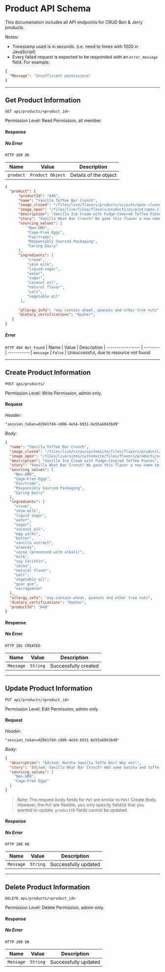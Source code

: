 # Product API Schema

This documenation includes all API endpoints for CRUD Ben & Jerry products.

Notes:

- Timestamp used is in seconds. (i.e. need to times with 1000 in JavaScript)
- Every failed request is expected to be responded with an `error_message` field. For example:

```json
{
  "Message": "Insufficient permissions"
}
```
---

## Get Product Information

`GET api/products/<product_id>`

Permission Level: Read Permission, all member.

#### Response

##### No Error
`HTTP 200 OK`

| Name                  | Value                 | Description
| -----------------     | --------              | -----------
| `product`             | `Product Object`      | Details of the object

```json
{
  "product": {
      "productId": "646",
      "name": "Vanilla Toffee Bar Crunch",
      "image_closed": "/files/live/flavors/products/us/pint/open-closed-pints/vanilla-toffee-landing.png",
      "image_open": "/files/live/files/flavors/products/us/pint/open-closed-pints/vanilla-toffee-landing-open.png",
      "description": "Vanilla Ice Cream with Fudge-Covered Toffee Pieces",
      "story": "Vanilla What Bar Crunch? We gave this flavor a new name to go with the new toffee bars .... We love it and know you will too!",
      "sourcing_values": [
          "Non-GMO",
          "Cage-Free Eggs",
          "Fairtrade",
          "Responsibly Sourced Packaging",
          "Caring Dairy"
      ],
      "ingredients": [
          "cream",
          "skim milk",
          "liquid sugar",
          "water",
          "sugar",
          "coconut oil",
          "natural flavor",
          "salt",
          "vegetable oil"
       ],
       
      "allergy_info": "may contain wheat, peanuts and other tree nuts",
      "dietary_certifications": "Kosher",
   }
}
```

##### Error
`HTTP 404 Not Found`
| Name                  | Value                 | Description
| -----------------     | --------              | -----------
| `message`              | `False`              | Unsuccessful, due to resource not found


---

## Create Product Information

`POST api/products/`

Permission Level: Write Permission, admin only.

#### Request

*Header*: 
```
"session_token=02041fd4-c086-4e54-b931-be55a6043bd9"
```
*Body:*
```json
{
  "name": "Vanilla Toffee Bar Crunch",
  "image_closed": "/files/live/sites/systemsite/files/flavors/products/us/pint/open-closed-pints/vanilla-toffee-landing.png",
  "image_open": "/files/live/sites/systemsite/files/flavors/products/us/pint/open-closed-pints/vanilla-toffee-landing-open.png",
  "description": "Vanilla Ice Cream with Fudge-Covered Toffee Pieces",
  "story": "Vanilla What Bar Crunch? We gave this flavor a new name to go with the new toffee bars we’re using as part of our commitment to source Fairtrade Certified and non-GMO ingredients. We love it and know you will too!",
  "sourcing_values": [
    "Non-GMO",
    "Cage-Free Eggs",
    "Fairtrade",
    "Responsibly Sourced Packaging",
    "Caring Dairy"
  ],
  "ingredients": [
    "cream",
    "skim milk",
    "liquid sugar",
    "water",
    "sugar",
    "coconut oil",
    "egg yolks",
    "butter",
    "vanilla extract",
    "almonds",
    "cocoa (processed with alkali)",
    "milk",
    "soy lecithin",
    "cocoa",
    "natural flavor",
    "salt",
    "vegetable oil",
    "guar gum",
    "carrageenan"
  ],
  "allergy_info": "may contain wheat, peanuts and other tree nuts",
  "dietary_certifications": "Kosher",
  "productId": "646"
}
```

#### Response

##### No Error
`HTTP 201 CREATED`

| Name                  | Value                 | Description
| -----------------     | --------              | -----------
| `Message`             | `String`              | Successfully created


---

## Update Product Information

`PUT api/products/<product_id>`

Permission Level: Edit Permission, admin only.

#### Request

*Header*: 
```
"session_token=02041fd4-c086-4e54-b931-be55a6043bd9"
```
*Body:*
```json
{
  "description": "Edited: Mactha Vanilla Toffe Bar? Why not!",
  "story": "Edited: Vanilla What Bar Crunch? Add some matcha and toffe bar. We love it and know you will too!",
  "sourcing_values": [
    "Non-GMO",
    "Cage-Free Eggs"
  ]
}
```
> Note: The request body fields for `PUT` are similar to `POST` Create Body. However, the `PUT` are flexible, you only specify field(s) that you wanted to update. `productID` fields cannot be updated. 


#### Response

##### No Error
`HTTP 200 OK`

| Name                  | Value                 | Description
| -----------------     | --------              | -----------
| `Message`             | `String`              | Successfully updated

---

## Delete Product Information

`DELETE api/products/<product_id>`

Permission Level: Delete Permission, admin only.

#### Response

##### No Error
`HTTP 200 OK`

| Name                  | Value                 | Description
| -----------------     | --------              | -----------
| `Message`             | `String`              | Successfully updated

